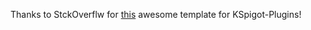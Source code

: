 Thanks to StckOverflw for [this](https://github.com/StckOverflw/kspigot-gradle-template) awesome template for KSpigot-Plugins!
